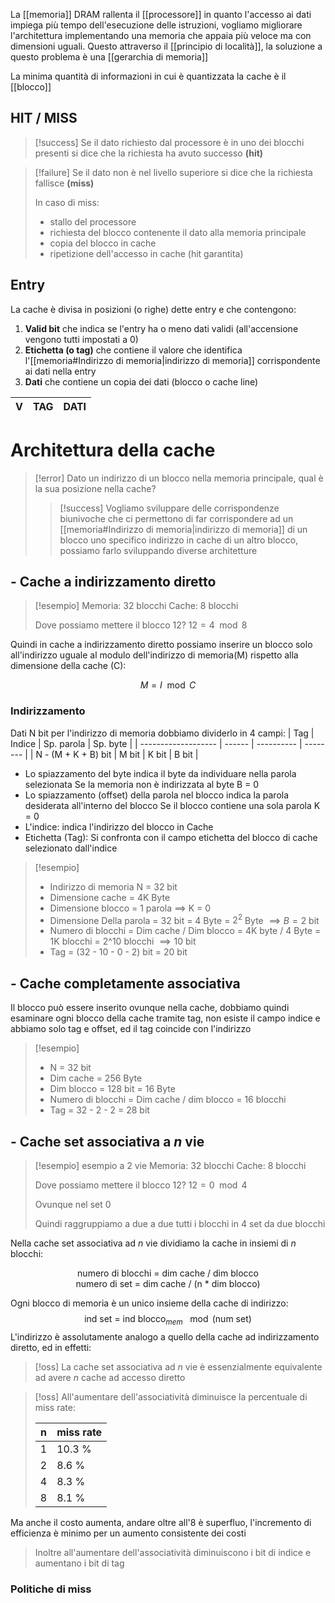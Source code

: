 La [[memoria]] DRAM rallenta il [[processore]] in quanto l'accesso ai dati impiega più tempo dell'esecuzione delle istruzioni, vogliamo migliorare l'architettura implementando una memoria che appaia più veloce ma con dimensioni uguali.
Questo attraverso il [[principio di località]], la soluzione a questo problema è una [[gerarchia di memoria]]


La minima quantità di informazioni in cui è quantizzata la cache è il [[blocco]]

## HIT / MISS

>[!success]
Se il dato richiesto dal processore è in uno dei blocchi presenti si dice che la richiesta ha avuto successo **(hit)**

>[!failure]
>Se il dato non è nel livello superiore si dice che la richiesta fallisce **(miss)**
>
> In caso di miss:
> - stallo del processore
> - richiesta del blocco contenente il dato alla memoria principale
> - copia del blocco in cache
> - ripetizione dell'accesso in cache (hit garantita)

## Entry
La cache è divisa in posizioni (o righe) dette entry e che contengono:

1. **Valid bit** che indica se l'entry ha o meno dati validi (all'accensione vengono tutti impostati a 0)
2. **Etichetta (o tag)** che contiene il valore che identifica l'[[memoria#Indirizzo di memoria|indirizzo di memoria]] corrispondente ai dati nella entry
3. **Dati** che contiene un copia dei dati (blocco o cache line)

 V | TAG | DATI
 --- | --- | ---



# Architettura della cache
>[!error]
Dato un indirizzo di un blocco nella memoria principale, qual è la sua posizione nella cache?
>
>>[!success]
>>Vogliamo sviluppare delle corrispondenze biunivoche che ci permettono di far corrispondere ad un [[memoria#Indirizzo di memoria|indirizzo di memoria]] di un blocco uno specifico indirizzo in cache di un altro blocco, possiamo farlo sviluppando diverse architetture


## - Cache a indirizzamento diretto
>[!esempio]
>Memoria: 32 blocchi
>Cache: 8 blocchi
>
>Dove possiamo mettere il blocco 12?
> $12  = 4\mod 8$

Quindi in cache a indirizzamento diretto possiamo inserire un blocco solo all'indirizzo uguale al modulo dell'indirizzo di memoria(M) rispetto alla dimensione della cache (C):

$$
M = I \mod C 
$$
### Indirizzamento
Dati N bit per l'indirizzo di memoria dobbiamo dividerlo in 4 campi:
 | Tag                 | Indice | Sp. parola | Sp. byte |
 | ------------------- | ------ | ---------- | -------- |
 | N - (M + K + B) bit | M bit  | K bit      | B bit    | 

- Lo spiazzamento del byte indica il byte da individuare nella parola selezionata 
	Se la memoria non è indirizzata al byte B = 0
- Lo spiazzamento (offset) della parola nel blocco indica la parola desiderata all'interno del blocco
	Se il blocco contiene una sola parola K = 0
- L'indice: indica l'indirizzo del blocco in Cache
- Etichetta (Tag): Si confronta con il campo etichetta del blocco di cache selezionato dall'indice

>[!esempio]
>- Indirizzo di memoria N = 32 bit
>- Dimensione cache = 4K Byte
>- Dimensione blocco = 1 parola $\implies$ K = 0
>- Dimensione Della parola = 32 bit = 4 Byte = $2^2$ Byte $\implies B = 2$ bit
>- Numero di blocchi = Dim cache / Dim blocco = 4K byte / 4 Byte = 1K blocchi = 2^10 blocchi $\implies 10$ bit
>- Tag = (32 - 10 - 0 - 2) bit = 20 bit


## - Cache completamente associativa
Il blocco può essere inserito ovunque nella cache, dobbiamo quindi esaminare ogni blocco della cache tramite tag, non esiste il campo indice e abbiamo solo tag e offset, ed il tag coincide con l'indirizzo

>[!esempio]
> - N = 32 bit
> - Dim cache = 256 Byte
> - Dim blocco = 128 bit = 16 Byte
> - Numero di blocchi = Dim cache / dim blocco = 16 blocchi
> - Tag = 32 - 2 - 2 = 28 bit

## - Cache set associativa a $n$ vie

>[!esempio] esempio a 2 vie
>Memoria: 32 blocchi
>Cache: 8 blocchi
>
> Dove possiamo mettere il blocco 12?
> $12 = 0 \mod 4$
>
>Ovunque nel set 0
>
>Quindi raggruppiamo a due a due tutti i blocchi in 4 set da due blocchi

Nella cache set associativa ad $n$ vie dividiamo la cache in insiemi di $n$ blocchi:

<center>
numero di blocchi = dim cache / dim blocco
</center>
<center>
numero di set = dim cache / (n * dim blocco)
</center>

Ogni blocco di memoria è un unico insieme della cache di indirizzo:
 $$\text{ind set = ind blocco$_{mem}$ $\mod{(\text{num set})}$}$$
 L'indirizzo è assolutamente analogo a quello della cache ad indirizzamento diretto, ed in effetti:
>[!oss]
>La cache set associativa ad $n$ vie è essenzialmente equivalente ad avere $n$ cache ad accesso diretto




>[!oss]
>All'aumentare dell'associatività diminuisce la percentuale di miss rate:
 >
 > | n | miss rate |
 > --- | --- |
 > 1 | 10.3 %
 > 2 | 8.6 %
 > 4 | 8.3 %
 > 8 | 8.1 %
 Ma anche il costo aumenta, andare oltre all'8 è superfluo, l'incremento di efficienza è minimo per un aumento consistente dei costi
 >
 > Inoltre all'aumentare dell'associatività diminuiscono i bit di indice e aumentano i bit di tag
 

### Politiche di miss
 
  
